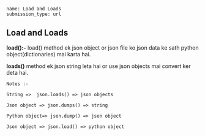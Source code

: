 ```ngMeta
name: Load and Loads
submission_type: url
```

## Load  and Loads

**load():-** load() method ek json object or json file ko json data ke sath python object(dictionaries) mai karta hai.

**loads()** method ek json string leta hai or use json objects mai convert ker deta hai.



```
Notes :-

String =>  json.loads() => json objects

Json object => json.dumps() => string

Python object=> json.dump() => json object

Json object => json.load() => python object
 ```